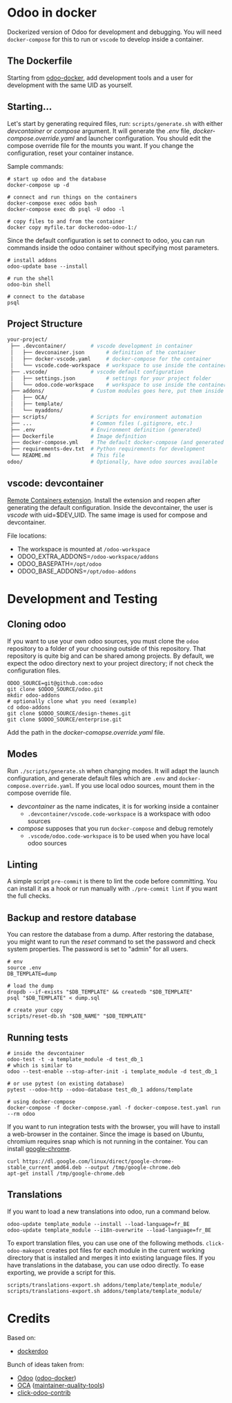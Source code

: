 # Odoo in docker

Dockerized version of Odoo for development and debugging.
You will need `docker-compose` for this to run or `vscode` to develop inside
a container.

## The Dockerfile

Starting from [odoo-docker], add development tools
and a user for development with the same UID as yourself.

## Starting...

Let's start by generating required files, run:
`scripts/generate.sh` with either *devcontainer* or *compose* argument.
It will generate the *.env* file, *docker-compose.override.yaml* and
launcher configuration.
You should edit the compose override file for the mounts you want.
If you change the configuration, reset your container instance.

Sample commands:

```shell
# start up odoo and the database
docker-compose up -d

# connect and run things on the containers
docker-compose exec odoo bash
docker-compose exec db psql -U odoo -l

# copy files to and from the container
docker copy myfile.tar dockerodoo-odoo-1:/
```

Since the default configuration is set to connect to odoo, you can run
commands inside the odoo container without specifying most parameters.

``` shell
# install addons
odoo-update base --install

# run the shell
odoo-bin shell

# connect to the database
psql
```

## Project Structure

```bash
your-project/
 ├── .devcontainer/        # vscode development in container
 │   ├── devconainer.json       # definition of the container
 │   ├── docker-vscode.yaml     # docker-compose for the container
 │   └── vscode.code-workspace  # workspace to use inside the container
 ├── .vscode/              # vscode default configuration
 │   ├── settings.json          # settings for your project folder
 │   └── odoo.code-workspace    # workspace to use inside the container
 ├── addons/               # Custom modules goes here, put them inside separate directories
 │   ├── OCA/
 │   ├── template/
 │   └── myaddons/
 ├── scripts/              # Scripts for environment automation
 ├── ...                   # Common files (.gitignore, etc.)
 ├── .env                  # Environment definition (generated)
 ├── Dockerfile            # Image definition
 ├── docker-compose.yml    # The default docker-compose (and generated override)
 ├── requirements-dev.txt  # Python requirements for development
 └── README.md             # This file
odoo/                      # Optionally, have odoo sources available
```

## vscode: devcontainer

[Remote Containers extension](https://marketplace.visualstudio.com/items?itemName=ms-vscode-remote.remote-containers).
Install the extension and reopen after generating the default configuration.
Inside the devcontainer, the user is *vscode* with uid=$DEV_UID.
The same image is used for compose and devcontainer.

File locations:
- The workspace is mounted at `/odoo-workspace`
- ODOO_EXTRA_ADDONS=`/odoo-workspace/addons`
- ODOO_BASEPATH=`/opt/odoo`
- ODOO_BASE_ADDONS=`/opt/odoo-addons`

# Development and Testing

## Cloning odoo

If you want to use your own odoo sources, you must clone the `odoo`
repository to a folder of your choosing outside of this repository.
That repository is quite big and can be shared among projects.
By default, we expect the odoo directory next to your project directory;
if not check the configuration files.

```shell
ODOO_SOURCE=git@github.com:odoo
git clone $ODOO_SOURCE/odoo.git
mkdir odoo-addons
# optionally clone what you need (example)
cd odoo-addons
git clone $ODOO_SOURCE/design-themes.git
git clone $ODOO_SOURCE/enterprise.git
```

Add the path in the *docker-comopse.override.yaml* file.

## Modes

Run `./scripts/generate.sh` when changing modes.
It will adapt the launch configuration, and generate default files which
are `.env` and `docker-compose.override.yaml`.
If you use local odoo sources, mount them in the compose override file.

- *devcontainer* as the name indicates, it is for working inside a container
  - `.devcontainer/vscode.code-workspace` is a workspace with odoo sources
- *compose* supposes that you run `docker-compose` and debug remotely
  - `.vscode/odoo.code-workspace` is to be used when you have local odoo sources

## Linting

A simple script `pre-commit` is there to lint the code before committing.
You can install it as a hook or run manually with `./pre-commit lint` if you
want the full checks.

## Backup and restore database

You can restore the database from a dump.
After restoring the database, you might want to run the *reset* command
to set the password and check system properties.
The password is set to "admin" for all users.

```shell
# env
source .env
DB_TEMPLATE=dump

# load the dump
dropdb --if-exists "$DB_TEMPLATE" && createdb "$DB_TEMPLATE"
psql "$DB_TEMPLATE" < dump.sql

# create your copy
scripts/reset-db.sh "$DB_NAME" "$DB_TEMPLATE"
```

## Running tests

```shell
# inside the devcontainer
odoo-test -t -a template_module -d test_db_1
# which is similar to
odoo --test-enable --stop-after-init -i template_module -d test_db_1

# or use pytest (on existing database)
pytest --odoo-http --odoo-database test_db_1 addons/template

# using docker-compose
docker-compose -f docker-compose.yaml -f docker-compose.test.yaml run --rm odoo
```

If you want to run integration tests with the browser, you will have to install
a web-browser in the container.
Since the image is based on Ubuntu, chromium requires snap which
is not running in the container.
You can install [google-chrome](https://dl.google.com/linux/direct/google-chrome-stable_current_amd64.deb).

```shell
curl https://dl.google.com/linux/direct/google-chrome-stable_current_amd64.deb --output /tmp/google-chrome.deb
apt-get install /tmp/google-chrome.deb
```

## Translations

If you want to load a new translations into odoo, run a command below.

```shell
odoo-update template_module --install --load-language=fr_BE
odoo-update template_module --i18n-overwrite --load-language=fr_BE
```

To export translation files, you can use one of the following methods.
`click-odoo-makepot` creates pot files for each module in the current working
directory that is installed and merges it into existing language files.
If you have translations in the database, you can use odoo directly.
To ease exporting, we provide a script for this.

```shell
scripts/translations-export.sh addons/template/template_module/
scripts/translations-export.sh addons/template/template_module/
```

# Credits

Based on:

* [dockerdoo]

Bunch of ideas taken from:

* [Odoo] ([odoo-docker](https://github.com/odoo/docker))
* [OCA] ([maintainer-quality-tools](https://github.com/OCA/maintainer-quality-tools))
* [click-odoo-contrib]


[click-odoo-contrib]: https://github.com/acsone/click-odoo-contrib
[dockerdoo]: https://github.com/iterativo-git/dockerdoo
[OCA]: https://github.com/OCA
[Odoo]: https://github.com/odoo
[odoo-docker]: https://github.com/kmagusiak/odoo-docker

